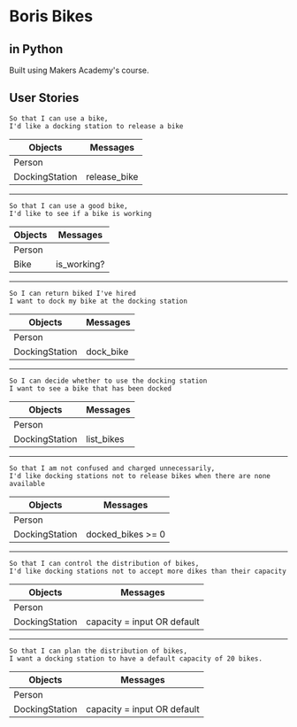 # Boris Bikes

## in Python


Built using Makers Academy's course.



## User Stories

``` As a person,
So that I can use a bike,
I'd like a docking station to release a bike
```
| Objects | Messages |
| --- | --- |
| Person |  |
| DockingStation | release_bike |

<hr />

``` As a person,
So that I can use a good bike,
I'd like to see if a bike is working
```

| Objects | Messages |
| --- | --- |
| Person |  |
| Bike | is_working? |

<hr />

``` As a member of the public
So I can return biked I've hired
I want to dock my bike at the docking station
``` 

| Objects | Messages |
| --- | --- |
| Person |  |
| DockingStation | dock_bike |

<hr />

```As a member of the public
So I can decide whether to use the docking station
I want to see a bike that has been docked
```

| Objects | Messages |
| --- | --- |
| Person |  |
| DockingStation | list_bikes |

<hr />

``` As a member of the public,
So that I am not confused and charged unnecessarily,
I'd like docking stations not to release bikes when there are none available
```

| Objects | Messages |
| --- | --- |
| Person |  |
| DockingStation | docked_bikes >= 0 |

<hr />

``` As a maintainer of the system,
So that I can control the distribution of bikes,
I'd like docking stations not to accept more dikes than their capacity
```

| Objects | Messages |
| --- | --- |
| Person |  |
| DockingStation | capacity = input OR default |

<hr />

``` As a system maintainer,
So that I can plan the distribution of bikes,
I want a docking station to have a default capacity of 20 bikes.
```

| Objects | Messages |
| --- | --- |
| Person |  |
| DockingStation | capacity = input OR default |
